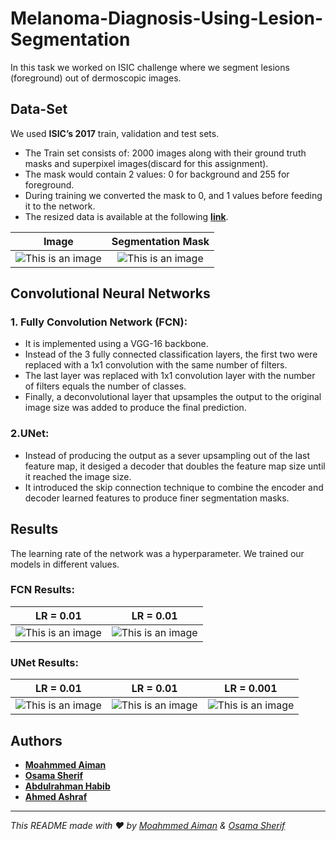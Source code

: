 # Melanoma-Diagnosis-Using-Lesion-Segmentation
In this task we worked on ISIC challenge where we segment lesions (foreground) out of dermoscopic images.

## Data-Set
We used **ISIC’s 2017** train, validation and test sets.
- The Train set consists of: 2000 images along with their ground truth masks and superpixel images(discard for this assignment).
- The mask would contain 2 values: 0 for background and 255 for foreground.
- During training we converted the mask to 0, and 1 values before feeding it to the network.
- The resized data is available at the following **[link](www.kaggle.com/dataset/536bd89301ea318c98b9c1baa7edc57b5d30ecc9e2d807f45d77e9ef7491adfb)**. 

Image             |  Segmentation Mask 
:-------------------------:|:-------------------------:
![This is an image](https://github.com/habiib1999/Melanoma-Diagnosis-Using-Lesion-Segmentation/blob/main/Results/trainImg.PNG)  |  ![This is an image](https://github.com/habiib1999/Melanoma-Diagnosis-Using-Lesion-Segmentation/blob/main/Results/trainG%20.PNG)


## Convolutional Neural Networks  
### 1. Fully Convolution Network (FCN): 
- It is implemented using a VGG-16 backbone.
- Instead of the 3 fully connected classification layers, the first two were replaced with a
 1x1 convolution with the same number of filters.
- The last layer was replaced with 1x1 convolution layer with the number of filters equals the number of classes.
-  Finally, a deconvolutional layer that upsamples the output to the original image size was added to produce the final prediction.

### 2.UNet: 
- Instead of producing the output as a sever upsampling out of the last feature map,
it desiged a decoder that doubles the feature map size until it reached the image size.
- It introduced the skip connection technique to combine the encoder and decoder
learned features to produce finer segmentation masks. 

## Results
The learning rate of the network was a hyperparameter. We trained our models in different values.

### FCN Results: 
LR = 0.01              |  LR = 0.01 
:-------------------------:|:-------------------------: 
![This is an image](https://github.com/habiib1999/Melanoma-Diagnosis-Using-Lesion-Segmentation/blob/main/Results/FCNBase1.jpeg)  |  ![This is an image](https://github.com/habiib1999/Melanoma-Diagnosis-Using-Lesion-Segmentation/blob/main/Results/FCNBase.jpeg) 

### UNet Results: 
LR = 0.01              |  LR = 0.01  |  LR = 0.001 
:-------------------------:|:-------------------------: |:-------------------------: 
![This is an image](https://github.com/habiib1999/Melanoma-Diagnosis-Using-Lesion-Segmentation/blob/main/Results/UNet1.jpeg)  |  ![This is an image](https://github.com/habiib1999/Melanoma-Diagnosis-Using-Lesion-Segmentation/blob/main/Results/UNet01.jpeg) |  ![This is an image](https://github.com/habiib1999/Melanoma-Diagnosis-Using-Lesion-Segmentation/blob/main/Results/UNet001.jpeg)


## Authors
- **[Moahmmed Aiman](https://github.com/MohammedAimanHESSin)**
- **[Osama Sherif](https://github.com/osamasherif22)**
- **[Abdulrahman Habib](https://github.com/habiib1999)**
- **[Ahmed Ashraf](https://github.com/ashraf336)**

---
_This README made with ❤️ by [Moahmmed Aiman](https://github.com/MohammedAimanHESSin) & [Osama Sherif](https://github.com/osamasherif22)_ 
